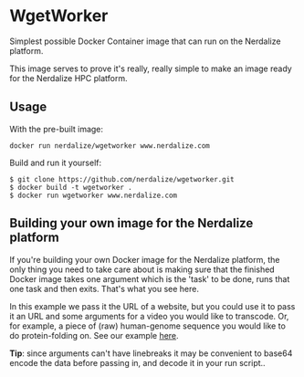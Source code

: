 # WgetWorker

Simplest possible Docker Container image that can run on the Nerdalize platform.

This image serves to prove it's really, really simple to make an image ready for the Nerdalize HPC platform.

## Usage

With the pre-built image:

```
docker run nerdalize/wgetworker www.nerdalize.com

```

Build and run it yourself:

```
$ git clone https://github.com/nerdalize/wgetworker.git
$ docker build -t wgetworker .
$ docker run wgetworker www.nerdalize.com

```

## Building your own image for the Nerdalize platform

If you're building your own Docker image for the Nerdalize platform, the only thing you need to take care about is making sure that the finished Docker image takes one argument which is the 'task' to be done, runs that one task and then exits. That's what you see here.

In this example we pass it the URL of a website, but you could use it to pass it an URL and some arguments for a video you would like to transcode. Or, for example, a piece of (raw) human-genome sequence you would like to do protein-folding on. See our example [here](https://github.com/nerdalize/psspred). 

**Tip**: since arguments can't have linebreaks it may be convenient to base64 encode the data before passing in, and decode it in your run script.. 
